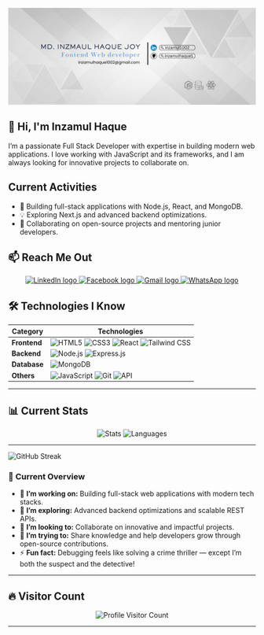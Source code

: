 ![Custom Banner](https://github.com/inzamulhaque1/inzamulhaque1/blob/main/images/github.png)

## 👋 Hi, I'm Inzamul Haque

I’m a passionate Full Stack Developer with expertise in building modern web applications. I love working with JavaScript and its frameworks, and I am always looking for innovative projects to collaborate on.

## Current Activities
- 🚀 Building full-stack applications with Node.js, React, and MongoDB.
- 💡 Exploring Next.js and advanced backend optimizations.
- 🔄 Collaborating on open-source projects and mentoring junior developers.


## 📫 **Reach Me Out**

<div align="center">
  <a href="https://www.linkedin.com/in/inzamul1002/" target="_blank">
    <img src="https://img.shields.io/static/v1?message=LinkedIn&logo=linkedin&label=&color=0077B5&logoColor=white&labelColor=&style=for-the-badge" height="40" alt="LinkedIn logo" />
  </a>
  <a href="https://www.facebook.com/au.inzamul" target="_blank">
    <img src="https://img.shields.io/static/v1?message=Facebook&logo=facebook&label=&color=1877F2&logoColor=white&labelColor=&style=for-the-badge" height="40" alt="Facebook logo" />
  </a>
  <a href="mailto:inzamulhaque1002@gmail.com" target="_blank">
    <img src="https://img.shields.io/static/v1?message=Gmail&logo=gmail&label=&color=D14836&logoColor=white&labelColor=&style=for-the-badge" height="40" alt="Gmail logo" />
  </a>
  <a href="https://wa.me/8801728005274" target="_blank">
    <img src="https://img.shields.io/static/v1?message=WhatsApp&logo=whatsapp&label=&color=25D366&logoColor=white&labelColor=&style=for-the-badge" height="40" alt="WhatsApp logo" />
  </a>
</div>




## 🛠️ **Technologies I Know**

<div align="center">
  
| **Category** | **Technologies** |
|--------------|------------------|
| **Frontend** | ![HTML5](https://img.shields.io/badge/HTML5-E34F26?logo=html5&logoColor=white&style=for-the-badge) ![CSS3](https://img.shields.io/badge/CSS3-1572B6?logo=css3&logoColor=white&style=for-the-badge) ![React](https://img.shields.io/badge/React-61DAFB?logo=react&logoColor=black&style=for-the-badge) ![Tailwind CSS](https://img.shields.io/badge/TailwindCSS-38B2AC?logo=tailwindcss&logoColor=white&style=for-the-badge) |
| **Backend**  | ![Node.js](https://img.shields.io/badge/Node.js-339933?logo=node.js&logoColor=white&style=for-the-badge) ![Express.js](https://img.shields.io/badge/Express.js-000000?logo=express&logoColor=white&style=for-the-badge) |
| **Database** | ![MongoDB](https://img.shields.io/badge/MongoDB-47A248?logo=mongodb&logoColor=white&style=for-the-badge) |
| **Others**   | ![JavaScript](https://img.shields.io/badge/JavaScript-F7DF1E?logo=javascript&logoColor=black&style=for-the-badge) ![Git](https://img.shields.io/badge/Git-F05032?logo=git&logoColor=white&style=for-the-badge) ![API](https://img.shields.io/badge/API-0040FF?logo=fastapi&logoColor=white&style=for-the-badge) |
  
</div>

---

## 📊 **Current Stats**

<div align="center">
  <img src="https://github-readme-stats.vercel.app/api?username=inzamulhaque1&show_icons=true&theme=radical" height="160px" alt="Stats" />
  <img src="https://github-readme-stats.vercel.app/api/top-langs/?username=inzamulhaque1&layout=compact&theme=radical" height="160px" alt="Languages" />
</div>

---
<p align="left">
  <img src="https://github-readme-streak-stats.herokuapp.com/?user=inzamulhaque1&theme=highcontrast" alt="GitHub Streak" />
</p>





### 👀 **Current Overview**
- 🔭 **I’m working on:** Building full-stack web applications with modern tech stacks.  
- 🌱 **I’m exploring:** Advanced backend optimizations and scalable REST APIs.  
- 👯 **I’m looking to:** Collaborate on innovative and impactful projects.  
- 🤔 **I’m trying to:** Share knowledge and help developers grow through open-source contributions.  
- ⚡ **Fun fact:** Debugging feels like solving a crime thriller — except I’m both the suspect and the detective!  

---

## 🔥 **Visitor Count**

<p align="center">
  <img src="https://komarev.com/ghpvc/?username=inzamulhaque1&style=for-the-badge" alt="Profile Visitor Count" />
</p>

---
